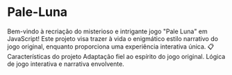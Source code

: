 # Pale-Luna
Bem-vindo à recriação do misterioso e intrigante jogo "Pale Luna" em JavaScript! Este projeto visa trazer à vida o enigmático estilo narrativo do jogo original, enquanto proporciona uma experiência interativa única.  📋 Características do projeto Adaptação fiel ao espírito do jogo original.  Lógica de jogo interativa e narrativa envolvente. 
